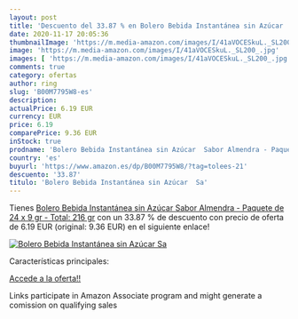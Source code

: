 ```yaml
---
layout: post
title: 'Descuento del 33.87 % en Bolero Bebida Instantánea sin Azúcar  Sa'
date: 2020-11-17 20:05:36
thumbnailImage: 'https://m.media-amazon.com/images/I/41aVOCESkuL._SL200_.jpg'
image: 'https://m.media-amazon.com/images/I/41aVOCESkuL._SL200_.jpg'
images: [ 'https://m.media-amazon.com/images/I/41aVOCESkuL._SL200_.jpg' ]
comments: true
category: ofertas
author: ring
slug: 'B00M7795W8-es'
description:
actualPrice: 6.19 EUR
currency: EUR
price: 6.19
comparePrice: 9.36 EUR
inStock: true
prodname: 'Bolero Bebida Instantánea sin Azúcar  Sabor Almendra - Paquete de 24 x 9 gr - Total: 216 gr'
country: 'es'
buyurl: 'https://www.amazon.es/dp/B00M7795W8/?tag=tolees-21'
descuento: '33.87'
titulo: 'Bolero Bebida Instantánea sin Azúcar  Sa'
---
```


Tienes [Bolero Bebida Instantánea sin Azúcar  Sabor Almendra - Paquete de 24 x 9 gr - Total: 216 gr](https://www.amazon.es/dp/B00M7795W8/?tag=tolees-21) con un 33.87 % de descuento con precio de oferta de 6.19 EUR (original: 9.36 EUR) en el siguiente enlace!

[![Bolero Bebida Instantánea sin Azúcar  Sa](https://m.media-amazon.com/images/I/41aVOCESkuL._SL200_.jpg)](https://www.amazon.es/dp/B00M7795W8/?tag=tolees-21)

Características principales:


[Accede a la oferta!!](https://www.amazon.es/dp/B00M7795W8/?tag=tolees-21)

Links participate in Amazon Associate program and might generate a comission on qualifying sales


